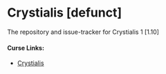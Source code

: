 # Crystialis [defunct]

The repository and issue-tracker for Crystialis 1 [1.10]

#### Curse Links:
+ [Crystialis](https://minecraft.curseforge.com/projects/crystialis)
